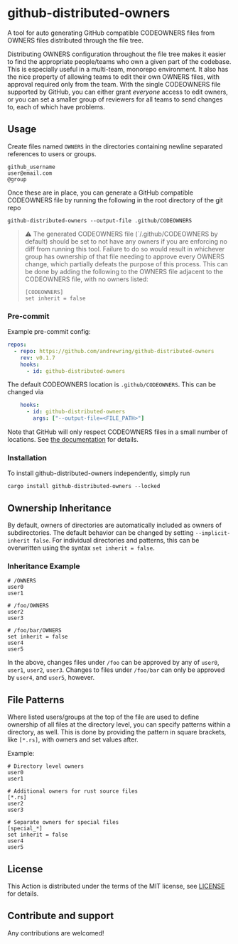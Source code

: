 # github-distributed-owners
A tool for auto generating GitHub compatible CODEOWNERS files from OWNERS files distributed through the file tree.

Distributing OWNERS configuration throughout the file tree makes it easier to find the appropriate people/teams who own
a given part of the codebase. This is especially useful in a multi-team, monorepo environment. It also has the nice
property of allowing teams to edit their own OWNERS files, with approval required only from the team. With the single
CODEOWNERS file supported by GitHub, you can either grant _everyone_ access to edit owners, or you can set a smaller
group of reviewers for all teams to send changes to, each of which have problems.

## Usage

Create files named `OWNERS` in the directories containing newline separated references to users or groups.

```shell
github_username
user@email.com
@group
```

Once these are in place, you can generate a GitHub compatible CODEOWNERS file by running the following in the root
directory of the git repo
```shell
github-distributed-owners --output-file .github/CODEOWNERS
```

> :warning: The generated CODEOWNERS file (`/.github/CODEOWNERS by default) should be set to not have any owners if you
> are enforcing no diff from running this tool. Failure to do so would result in whichever group has ownership of that
> file needing to approve every OWNERS change, which partially defeats the purpose of this process.
> This can be done by adding the following to the OWNERS file adjacent to the CODEOWNERS file, with no owners listed:
>
> ```shell
> [CODEOWNERS]
> set inherit = false
> ```

### Pre-commit

Example pre-commit config:
```yaml
repos:
  - repo: https://github.com/andrewring/github-distributed-owners
    rev: v0.1.7
    hooks:
      - id: github-distributed-owners
```

The default CODEOWNERS location is `.github/CODEOWNERS`. This can be changed via
```yaml
    hooks:
      - id: github-distributed-owners
        args: ["--output-file=<FILE_PATH>"]
```
Note that GitHub will only respect CODEOWNERS files in a small number of locations. See
[the documentation](https://docs.github.com/en/repositories/managing-your-repositorys-settings-and-features/customizing-your-repository/about-code-owners#codeowners-file-location)
for details.

### Installation

To install github-distributed-owners independently, simply run

```shell
cargo install github-distributed-owners --locked
```

## Ownership Inheritance

By default, owners of directories are automatically included as owners of subdirectories. The default behavior can be
changed by setting `--implicit-inherit false`. For individual directories and patterns, this can be overwritten using
the syntax `set inherit = false`.

### Inheritance Example
```shell
# /OWNERS
user0
user1
```

```shell
# /foo/OWNERS
user2
user3
```

```shell
# /foo/bar/OWNERS
set inherit = false
user4
user5
```

In the above, changes files under `/foo` can be approved by any of `user0`, `user1`, `user2`, `user3`.
Changes to files under `/foo/bar` can only be approved by `user4`, and `user5`, however.

## File Patterns

Where listed users/groups at the top of the file are used to define ownership of all files at the directory level, you
can specify patterns within a directory, as well. This is done by providing the pattern in square brackets, like
`[*.rs]`, with owners and set values after.

Example:
```shell
# Directory level owners
user0
user1

# Additional owners for rust source files
[*.rs]
user2
user3

# Separate owners for special files
[special_*]
set inherit = false
user4
user5
```

## License

This Action is distributed under the terms of the MIT license, see [LICENSE](LICENSE) for details.

## Contribute and support

Any contributions are welcomed!
